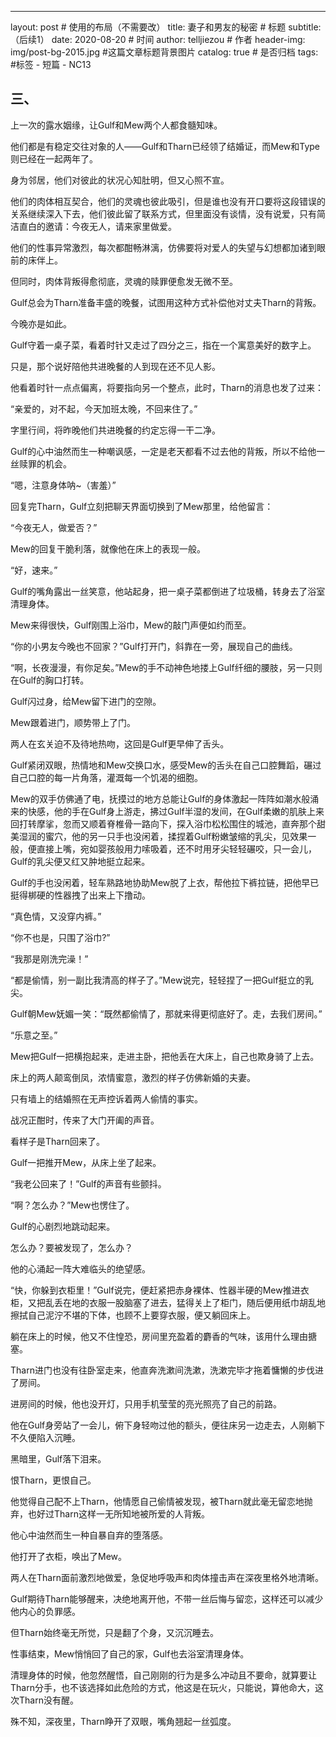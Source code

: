 ---
layout:     post   				    # 使用的布局（不需要改）
title:      妻子和男友的秘密 				# 标题 
subtitle:   （后续1）
date:       2020-08-20 				# 时间
author:     telljiezou 						# 作者
header-img: img/post-bg-2015.jpg 	#这篇文章标题背景图片
catalog: true 						# 是否归档
tags:								#标签
    - 短篇
    - NC13

## 三、

上一次的露水姻缘，让Gulf和Mew两个人都食髓知味。

他们都是有稳定交往对象的人——Gulf和Tharn已经领了结婚证，而Mew和Type则已经在一起两年了。

身为邻居，他们对彼此的状况心知肚明，但又心照不宣。

他们的肉体相互契合，他们的灵魂也彼此吸引，但是谁也没有开口要将这段错误的关系继续深入下去，他们彼此留了联系方式，但里面没有谈情，没有说爱，只有简洁直白的邀请：今夜无人，请来家里做爱。

他们的性事异常激烈，每次都酣畅淋漓，仿佛要将对爱人的失望与幻想都加诸到眼前的床伴上。

但同时，肉体背叛得愈彻底，灵魂的赎罪便愈发无微不至。

Gulf总会为Tharn准备丰盛的晚餐，试图用这种方式补偿他对丈夫Tharn的背叛。

今晚亦是如此。

Gulf守着一桌子菜，看着时针又走过了四分之三，指在一个寓意美好的数字上。

只是，那个说好陪他共进晚餐的人到现在还不见人影。

他看着时针一点点偏离，将要指向另一个整点，此时，Tharn的消息也发了过来：

“亲爱的，对不起，今天加班太晚，不回来住了。”

字里行间，将昨晚他们共进晚餐的约定忘得一干二净。

Gulf的心中油然而生一种嘲讽感，一定是老天都看不过去他的背叛，所以不给他一丝赎罪的机会。

“嗯，注意身体呐~（害羞）”

回复完Tharn，Gulf立刻把聊天界面切换到了Mew那里，给他留言：

“今夜无人，做爱否？”

Mew的回复干脆利落，就像他在床上的表现一般。

“好，速来。”

Gulf的嘴角露出一丝笑意，他站起身，把一桌子菜都倒进了垃圾桶，转身去了浴室清理身体。

Mew来得很快，Gulf刚围上浴巾，Mew的敲门声便如约而至。

“你的小男友今晚也不回家？”Gulf打开门，斜靠在一旁，展现自己的曲线。

“啊，长夜漫漫，有你足矣。”Mew的手不动神色地搂上Gulf纤细的腰肢，另一只则在Gulf的胸口打转。

Gulf闪过身，给Mew留下进门的空隙。

Mew跟着进门，顺势带上了门。

两人在玄关迫不及待地热吻，这回是Gulf更早伸了舌头。

Gulf紧闭双眼，热情地和Mew交换口水，感受Mew的舌头在自己口腔舞蹈，碾过自己口腔的每一片角落，灌溉每一个饥渴的细胞。

Mew的双手仿佛通了电，抚摸过的地方总能让Gulf的身体激起一阵阵如潮水般涌来的快感，他的手在Gulf身上游走，拂过Gulf半湿的发间，在Gulf柔嫩的肌肤上来回打转摩挲，忽而又顺着脊椎骨一路向下，探入浴巾松松围住的城池，直奔那个甜美湿润的蜜穴，他的另一只手也没闲着，揉捏着Gulf粉嫩皱缩的乳尖，见效果一般，便直接上嘴，宛如婴孩般用力嗦吸着，还不时用牙尖轻轻碾咬，只一会儿，Gulf的乳尖便又红又肿地挺立起来。

Gulf的手也没闲着，轻车熟路地协助Mew脱了上衣，帮他拉下裤拉链，把他早已挺得梆硬的性器拽了出来上下撸动。

“真色情，又没穿内裤。”

“你不也是，只围了浴巾?”

“我那是刚洗完澡！”

“都是偷情，别一副比我清高的样子了。”Mew说完，轻轻捏了一把Gulf挺立的乳尖。

Gulf朝Mew妩媚一笑：“既然都偷情了，那就来得更彻底好了。走，去我们房间。”

“乐意之至。”

Mew把Gulf一把横抱起来，走进主卧，把他丢在大床上，自己也欺身骑了上去。

床上的两人颠鸾倒凤，浓情蜜意，激烈的样子仿佛新婚的夫妻。

只有墙上的结婚照在无声控诉着两人偷情的事实。

战况正酣时，传来了大门开阖的声音。

看样子是Tharn回来了。

Gulf一把推开Mew，从床上坐了起来。

“我老公回来了！”Gulf的声音有些颤抖。

“啊？怎么办？”Mew也愣住了。

Gulf的心剧烈地跳动起来。

怎么办？要被发现了，怎么办？

他的心涌起一阵大难临头的绝望感。

“快，你躲到衣柜里！”Gulf说完，便赶紧把赤身裸体、性器半硬的Mew推进衣柜，又把乱丢在地的衣服一股脑塞了进去，猛得关上了柜门，随后便用纸巾胡乱地擦拭自己泥泞不堪的下体，也顾不上要穿衣服，便又躺回床上。

躺在床上的时候，他又不住惶恐，房间里充盈着的麝香的气味，该用什么理由搪塞。

Tharn进门也没有往卧室走来，他直奔洗漱间洗漱，洗漱完毕才拖着慵懒的步伐进了房间。

进房间的时候，他也没开灯，只用手机莹莹的亮光照亮了自己的前路。

他在Gulf身旁站了一会儿，俯下身轻吻过他的额头，便往床另一边走去，人刚躺下不久便陷入沉睡。

黑暗里，Gulf落下泪来。

恨Tharn，更恨自己。

他觉得自己配不上Tharn，他情愿自己偷情被发现，被Tharn就此毫无留恋地抛弃，也好过Tharn这样一无所知地被所爱的人背叛。

他心中油然而生一种自暴自弃的堕落感。

他打开了衣柜，唤出了Mew。

两人在Tharn面前激烈地做爱，急促地呼吸声和肉体撞击声在深夜里格外地清晰。

Gulf期待Tharn能够醒来，决绝地离开他，不带一丝后悔与留恋，这样还可以减少他内心的负罪感。

但Tharn始终毫无所觉，只是翻了个身，又沉沉睡去。

性事结束，Mew悄悄回了自己的家，Gulf也去浴室清理身体。

清理身体的时候，他忽然醒悟，自己刚刚的行为是多么冲动且不要命，就算要让Tharn分手，也不该选择如此危险的方式，他这是在玩火，只能说，算他命大，这次Tharn没有醒。




殊不知，深夜里，Tharn睁开了双眼，嘴角翘起一丝弧度。
